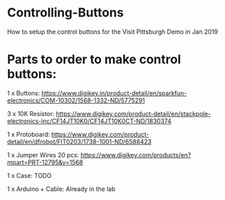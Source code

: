 # Controlling-Buttons
How to setup the control buttons for the Visit Pittsburgh Demo in Jan 2019

# Parts to order to make control buttons:

1 x Buttons: https://www.digikey.in/product-detail/en/sparkfun-electronics/COM-10302/1568-1332-ND/5775291

3 x 10K Resistor: https://www.digikey.com/product-detail/en/stackpole-electronics-inc/CF14JT10K0/CF14JT10K0CT-ND/1830374

1 x Protoboard: https://www.digikey.com/product-detail/en/dfrobot/FIT0203/1738-1001-ND/6588423

1 x Jumper Wires 20 pcs: https://www.digikey.com/products/en?mpart=PRT-12795&v=1568

1 x Case: TODO

1 x Arduino + Cable: Already in the lab

